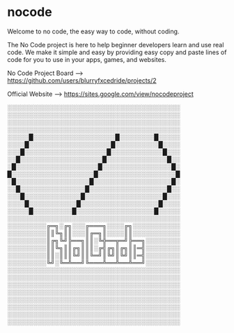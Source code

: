 # nocode
Welcome to no code, the easy way to code, without coding.

The No Code project is here to help beginner developers learn and use real code. 
We make it simple and easy by providing easy copy and paste lines of code for you to use in your apps, games, and websites.

No Code Project Board --> https://github.com/users/blurryfxcedride/projects/2

Official Website --> https://sites.google.com/view/nocodeproject

░░░░░░░░░░░░░░░░░░░░░░░░░░░░░░░░░░░░░░░░
░░░░░░░░░░░░░░░░░░░░░░░░░░░░░░░░░░░░░░░░
░░░░░░░░░░░░░░░░░░░░░░░░░░░░░░░░░░░░░░░░
░░░░░░░░░░░░░░░░░░░░░░░░░░░░░░░░░░░░░░░░
░░░░░█░░░░░░░░░░░░░░░░░░░█░░░░░░░░█░░░░░
░░░░█░░░░░░░░░░░░░░░░░░░█░░░░░░░░░░█░░░░
░░░█░░░░░░░░░░░░░░░░░░░█░░░░░░░░░░░░█░░░
░░█░░░░░░░░░░░░░░░░░░░█░░░░░░░░░░░░░░█░░
░█░░░░░░░░░░░░░░░░░░░█░░░░░░░░░░░░░░░░█░
█░░░░░░░░░░░░░░░░░░░█░░░░░░░░░░░░░░░░░░█
░█░░░░░░░░░░░░░░░░░█░░░░░░░░░░░░░░░░░░█░
░░█░░░░░░░░░░░░░░░█░░░░░░░░░░░░░░░░░░█░░
░░░█░░░░░░░░░░░░░█░░░░░░░░░░░░░░░░░░█░░░
░░░░█░░░░░░░░░░░█░░░░░░░░░░░░░░░░░░█░░░░
░░░░░█░░░░░░░░░█░░░░░░░░░░░░░░░░░░█░░░░░
░░░░░░░░░░░░░░░░░░░░░░░░░░░░░░░░░░░░░░░░
░░░░░░░░░╔═╗░╔╗░░░╔═══╗░░░░╔╗░░░░░░░░░░░
░░░░░░░░░║║╚╗║║░░░║╔═╗║░░░░║║░░░░░░░░░░░
░░░░░░░░░║╔╗╚╝╠══╗║║░╚╬══╦═╝╠══╗░░░░░░░░
░░░░░░░░░║║╚╗║║╔╗║║║░╔╣╔╗║╔╗║║═╣░░░░░░░░
░░░░░░░░░║║░║║║╚╝║║╚═╝║╚╝║╚╝║║═╣░░░░░░░░
░░░░░░░░░╚╝░╚═╩══╝╚═══╩══╩══╩══╝░░░░░░░░
░░░░░░░░░░░░░░░░░░░░░░░░░░░░░░░░░░░░░░░░
░░░░░░░░░░░░░░░░░░░░░░░░░░░░░░░░░░░░░░░░
░░░░░░░░░░░░░░░░░░░░░░░░░░░░░░░░░░░░░░░░
░░░░░░░░░░░░░░░░░░░░░░░░░░░░░░░░░░░░░░░░
░░░░░░░░░░░░░░░░░░░░░░░░░░░░░░░░░░░░░░░░
░░░░░░░░░░░░░░░░░░░░░░░░░░░░░░░░░░░░░░░░
░░░░░░░░░░░░░░░░░░░░░░░░░░░░░░░░░░░░░░░░
░░░░░░░░░░░░░░░░░░░░░░░░░░░░░░░░░░░░░░░░

